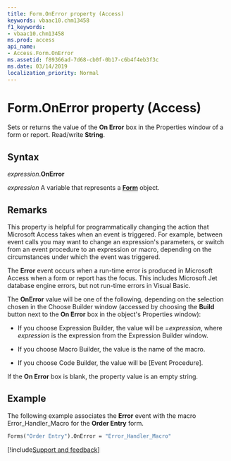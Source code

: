 ```yaml
---
title: Form.OnError property (Access)
keywords: vbaac10.chm13458
f1_keywords:
- vbaac10.chm13458
ms.prod: access
api_name:
- Access.Form.OnError
ms.assetid: f89366ad-7d68-cb0f-0b17-c6b4f4eb3f3c
ms.date: 03/14/2019
localization_priority: Normal
---
```



# Form.OnError property (Access)

Sets or returns the value of the **On Error** box in the Properties window of a form or report. Read/write **String**.


## Syntax

_expression_.**OnError**

_expression_ A variable that represents a **[Form](Access.Form.md)** object.


## Remarks

This property is helpful for programmatically changing the action that Microsoft Access takes when an event is triggered. For example, between event calls you may want to change an expression's parameters, or switch from an event procedure to an expression or macro, depending on the circumstances under which the event was triggered.

The **Error** event occurs when a run-time error is produced in Microsoft Access when a form or report has the focus. This includes Microsoft Jet database engine errors, but not run-time errors in Visual Basic.

The **OnError** value will be one of the following, depending on the selection chosen in the Choose Builder window (accessed by choosing the **Build** button next to the **On Error** box in the object's Properties window):

- If you choose Expression Builder, the value will be =_expression_, where _expression_ is the expression from the Expression Builder window.
    
- If you choose Macro Builder, the value is the name of the macro. 
    
- If you choose Code Builder, the value will be [Event Procedure]. 
    
If the **On Error** box is blank, the property value is an empty string.


## Example

The following example associates the **Error** event with the macro Error_Handler_Macro for the **Order Entry** form.

```vb
Forms("Order Entry").OnError = "Error_Handler_Macro"
```



[!include[Support and feedback](~/includes/feedback-boilerplate.md)]
